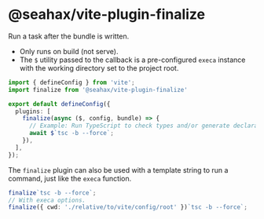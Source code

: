 # @seahax/vite-plugin-finalize

Run a task after the bundle is written.

- Only runs on build (not serve).
- The `$` utility passed to the callback is a pre-configured `execa` instance with the working directory set to the project root.

```ts
import { defineConfig } from 'vite';
import finalize from '@seahax/vite-plugin-finalize'

export default defineConfig({
  plugins: [
    finalize(async ($, config, bundle) => {
      // Example: Run TypeScript to check types and/or generate declarations.
      await $`tsc -b --force`;
    }),
  ],
});
```

The `finalize` plugin can also be used with a template string to run a command, just like the `execa` function.

```ts
finalize`tsc -b --force`;
// With execa options.
finalize({ cwd: './relative/to/vite/config/root' })`tsc -b --force`;
```

